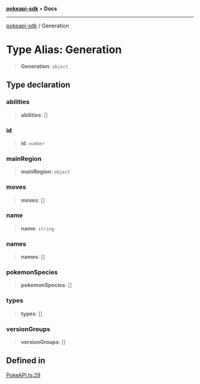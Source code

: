 [**pokeapi-sdk**](../README.md) • **Docs**

***

[pokeapi-sdk](../README.md) / Generation

# Type Alias: Generation

> **Generation**: `object`

## Type declaration

### abilities

> **abilities**: []

### id

> **id**: `number`

### mainRegion

> **mainRegion**: `object`

### moves

> **moves**: []

### name

> **name**: `string`

### names

> **names**: []

### pokemonSpecies

> **pokemonSpecies**: []

### types

> **types**: []

### versionGroups

> **versionGroups**: []

## Defined in

[PokeAPI.ts:29](https://github.com/mdebauge/pokeapi/blob/bda097c5f0bf5f38c8f60e454f9081d34fd75200/packages/pokeapi-sdk/src/PokeAPI.ts#L29)
